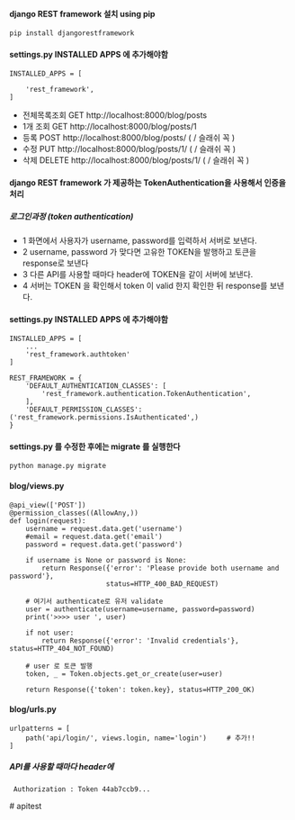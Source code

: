 
#### django REST framework 설치 using pip
```
pip install djangorestframework
```

#### settings.py INSTALLED APPS 에 추가해야함
```
INSTALLED_APPS = [

    'rest_framework',
]
```

* 전체목록조회 GET http://localhost:8000/blog/posts
* 1개 조회 GET http://localhost:8000/blog/posts/1
* 등록 POST http://localhost:8000/blog/posts/  ( / 슬래쉬 꼭 )
* 수정 PUT http://localhost:8000/blog/posts/1/  ( / 슬래쉬 꼭 )
* 삭제 DELETE http://localhost:8000/blog/posts/1/ ( / 슬래쉬 꼭 )


#### django REST framework 가 제공하는 TokenAuthentication을 사용해서 인증을 처리

##### 로그인과정 (token authentication)
* 1 화면에서 사용자가 username, password를 입력하서 서버로 보낸다.
* 2 username, password 가 맞다면 고유한 TOKEN을 발행하고 토큰을 response로 보낸다
* 3 다른 API를 사용할 때마다 header에 TOKEN을 같이 서버에 보낸다.
* 4 서버는 TOKEN 을 확인해서 token 이 valid 한지 확인한 뒤 response를 보낸다.

#### settings.py INSTALLED APPS 에 추가해야함
```
INSTALLED_APPS = [
	...
    'rest_framework.authtoken'
]

REST_FRAMEWORK = {
    'DEFAULT_AUTHENTICATION_CLASSES': [
        'rest_framework.authentication.TokenAuthentication',
    ],
    'DEFAULT_PERMISSION_CLASSES': ('rest_framework.permissions.IsAuthenticated',)
}
```

#### settings.py 를 수정한 후에는 migrate 를 실행한다
```
python manage.py migrate
```

#### blog/views.py
```
@api_view(['POST'])
@permission_classes((AllowAny,))
def login(request):
    username = request.data.get('username')
    #email = request.data.get('email')
    password = request.data.get('password')

    if username is None or password is None:
        return Response({'error': 'Please provide both username and password'},
                        status=HTTP_400_BAD_REQUEST)

    # 여기서 authenticate로 유저 validate
    user = authenticate(username=username, password=password)
    print('>>>> user ', user)

    if not user:
        return Response({'error': 'Invalid credentials'}, status=HTTP_404_NOT_FOUND)

    # user 로 토큰 발행
    token, _ = Token.objects.get_or_create(user=user)

    return Response({'token': token.key}, status=HTTP_200_OK)
```

####  blog/urls.py
```
urlpatterns = [
	path('api/login/', views.login, name='login')     # 추가!!
]
```

#####  API를 사용할 때마다 header에
```
 Authorization : Token 44ab7ccb9...
```
#   a p i t e s t  
 